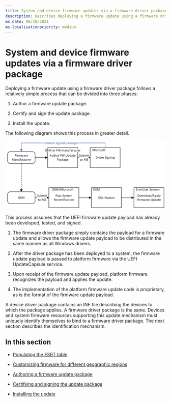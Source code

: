 ```yaml
---
title: System and device firmware updates via a firmware driver package
description: Describes deploying a firmware update using a firmware driver package.
ms.date: 08/10/2021
ms.localizationpriority: medium
---
```


# System and device firmware updates via a firmware driver package

Deploying a firmware update using a firmware driver package follows a relatively simple process that can be divided into three phases:

1. Author a firmware update package.

1. Certify and sign the update package.

1. Install the update.

The following diagram shows this process in greater detail.

![system and device firmware update process.](images/systemanddevicefirmwareupdateprocess.png)

This process assumes that the UEFI firmware update payload has already been developed, tested, and signed.

1. The firmware driver package simply contains the payload for a firmware update and allows the firmware update payload to be distributed in the same manner as all Windows drivers.

1. After the driver package has been deployed to a system, the firmware update payload is passed to platform firmware via the UEFI UpdateCapsule service.

1. Upon receipt of the firmware update payload, platform firmware recognizes the payload and applies the update.

1. The implementation of the platform firmware update code is proprietary, as is the format of the firmware update payload.

A device driver package contains an INF file describing the devices to which the package applies. A firmware driver package is the same. Devices and system firmware resources supporting this update mechanism must uniquely identify themselves to bind to a firmware driver package. The next section describes the identification mechanism.

## In this section

- [Populating the ESRT table](populating-the-esrt-table.md)

- [Customizing firmware for different geographic regions](customizing-firmware-for-different-geographic-regions.md)

- [Authoring a firmware update package](authoring-a-firmware-update-package.md)

- [Certifying and signing the update package](certifying-and-signing-the-update-package.md)

- [Installing the update](installing-the-update.md)
